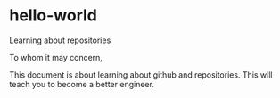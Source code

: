 # hello-world
Learning about repositories


To whom it may concern,

This document is about learning about github and repositories.  This will teach you to become a better engineer.
